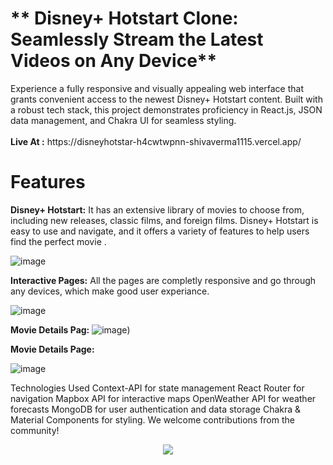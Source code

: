 <h1>** Disney+ Hotstart Clone: Seamlessly Stream the Latest Videos on Any Device**</h1> 
Experience a fully responsive and visually appealing web interface that grants convenient access to the newest Disney+ Hotstart content. Built with a robust tech stack, this project demonstrates proficiency in React.js, JSON data management, and Chakra UI for seamless styling.
<br/>
<br/>
<b>Live At :</b> https://disneyhotstar-h4cwtwpnn-shivaverma1115.vercel.app/

# Features 

**Disney+ Hotstart:** It has an extensive library of movies to choose from, including new releases, classic films, and foreign films. Disney+ Hotstart is easy to use and navigate, and it offers a variety of features to help users find the perfect movie .

![image]('./my-app/src/Assests/laptop.png')

**Interactive Pages:** All the pages are completly responsive and go through any devices, which make good user experiance.

![image](https://res.cloudinary.com/dbbuqesjg/image/upload/v1695317645/DownloadHub-MERN-Photos/7_sm8an4.png)


**Movie Details Pag:** 
![image](https://res.cloudinary.com/dbbuqesjg/image/upload/v1695317414/DownloadHub-MERN-Photos/3_ussh47.png))

**Movie Details Page:**

![image](https://res.cloudinary.com/dbbuqesjg/image/upload/v1695317409/DownloadHub-MERN-Photos/4_c3asto.png)

Technologies Used Context-API for state management React Router for navigation Mapbox API for interactive maps OpenWeather API for weather forecasts MongoDB for user authentication and data storage Chakra & Material Components for styling. We welcome contributions from the community!

<p align="center">
  <a href="https://skillicons.dev">
    <img src="https://skillicons.dev/icons?i=react,js,redux,mongodb,node,express,chakraui,css,git" />
  </a>
</p>

